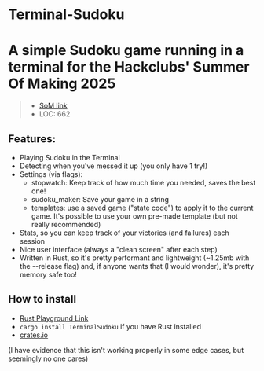 # Terminal-Sudoku
# A simple Sudoku game running in a terminal for the Hackclubs' Summer Of Making 2025
> - [SoM link](https://summer.hackclub.com/projects/1074)
> - LOC: 662
## Features:
- Playing Sudoku in the Terminal
- Detecting when you've messed it up (you only have 1 try!)
- Settings (via flags):
  - stopwatch: Keep track of how much time you needed, saves the best one!
  - sudoku_maker: Save your game in a string
  - templates: use a saved game ("state code") to apply it to the current game. It's possible to use your own pre-made template (but not really recommended)
- Stats, so you can keep track of your victories (and failures) each session
- Nice user interface (always a "clean screen" after each step)
- Written in Rust, so it's pretty performant and lightweight (~1.25mb with the --release flag) and, if anyone wants that (I would wonder), it's pretty memory safe too!

## How to install
- [Rust Playground Link](https://play.rust-lang.org/?version=stable&mode=debug&edition=2024&gist=e2c0c20617d25444381b442eb1386cfb)
- `cargo install TerminalSudoku` if you have Rust installed
- [crates.io](https://crates.io/crates/terminalsudoku)





(I have evidence that this isn't working properly in some edge cases, but seemingly no one cares)

